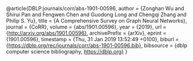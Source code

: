 @article{DBLP:journals/corr/abs-1901-00596,
  author    = {Zonghan Wu and
               Shirui Pan and
               Fengwen Chen and
               Guodong Long and
               Chengqi Zhang and
               Philip S. Yu},
  title     = {A Comprehensive Survey on Graph Neural Networks},
  journal   = {CoRR},
  volume    = {abs/1901.00596},
  year      = {2019},
  url       = {http://arxiv.org/abs/1901.00596},
  archivePrefix = {arXiv},
  eprint    = {1901.00596},
  timestamp = {Thu, 31 Jan 2019 13:52:49 +0100},
  biburl    = {https://dblp.org/rec/journals/corr/abs-1901-00596.bib},
  bibsource = {dblp computer science bibliography, https://dblp.org}
}